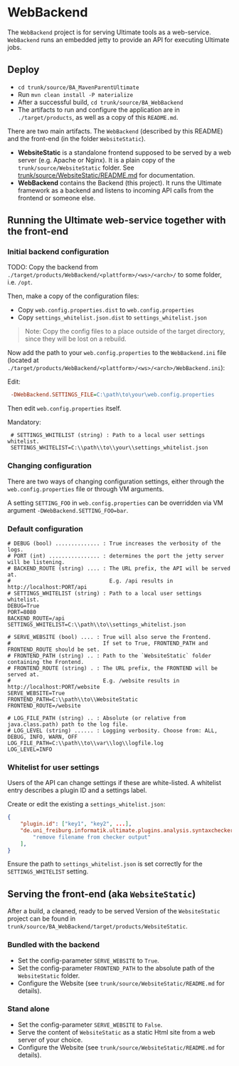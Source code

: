 # WebBackend
The `WebBackend` project is for serving Ultimate tools as a web-service.
`WebBackend` runs an embedded jetty to provide an API for executing Ultimate jobs.

## Deploy
 * `cd trunk/source/BA_MavenParentUltimate` 
 * Run `mvn clean install -P materialize`
 * After a successful build, `cd trunk/source/BA_WebBackend` 
 * The artifacts to run and configure the application are in `./target/products`, as well as a copy of this `README.md`.

There are two main artifacts. The `WebBackend` (described by this README) and the front-end (in the folder `WebsiteStatic`).
* **WebsiteStatic** is a standalone frontend supposed to be served by a web server (e.g. Apache or Nginx). It is a plain copy of the `trunk/source/WebsiteStatic` folder. See [trunk/source/WebsiteStatic/README.md](../WebsiteStatic/README.md) for documentation.
* **WebBackend** contains the Backend (this project). It runs the Ultimate framework as a backend and listens to incoming API calls from the frontend or someone else.

## Running the Ultimate web-service together with the front-end

### Initial backend configuration
TODO: Copy the backend from `./target/products/WebBackend/<plattform>/<ws>/<arch>/` to some folder, i.e. `/opt`. 

Then, make a copy of the configuration files:

* Copy `web.config.properties.dist` to `web.config.properties`
* Copy `settings_whitelist.json.dist` to `settings_whitelist.json`

> Note: Copy the config files to a place outside of the target directory, since they will be lost on a rebuild.

Now add the path to your `web.config.properties` to the `WebBackend.ini` file (located at `./target/products/WebBackend/<plattform>/<ws>/<arch>/WebBackend.ini`):

Edit:
```ini
 -DWebBackend.SETTINGS_FILE=C:\path\to\your\web.config.properties
```

Then edit `web.config.properties` itself.

Mandatory:
```properties
 # SETTINGS_WHITELIST (string) : Path to a local user settings whitelist.
 SETTINGS_WHITELIST=C:\\path\\to\\your\\settings_whitelist.json
```

### Changing configuration
There are two ways of changing configuration settings, either through the `web.config.properties` file or through VM arguments.

A setting `SETTING_FOO` in `web.config.properties` can be overridden via VM argument `-DWebBackend.SETTING_FOO=bar`.

### Default configuration

	# DEBUG (bool) .............. : True increases the verbosity of the logs.
	# PORT (int) ................ : determines the port the jetty server will be listening.
	# BACKEND_ROUTE (string) .... : The URL prefix, the API will be served at.
	#                               E.g. /api results in http://localhost:PORT/api
	# SETTINGS_WHITELIST (string) : Path to a local user settings whitelist.
	DEBUG=True
	PORT=8080
	BACKEND_ROUTE=/api
	SETTINGS_WHITELIST=C:\\path\\to\\settings_whitelist.json
	
	# SERVE_WEBSITE (bool) .... : True will also serve the Frontend.
	#                             If set to True, FRONTEND_PATH and FRONTEND_ROUTE should be set.
	# FRONTEND_PATH (string) .. : Path to the `WebsiteStatic` folder containing the Frontend.
	# FRONTEND_ROUTE (string) . : The URL prefix, the FRONTEND will be served at.
	#                             E.g. /website results in http://localhost:PORT/website
	SERVE_WEBSITE=True
	FRONTEND_PATH=C:\\path\\to\\WebsiteStatic
	FRONTEND_ROUTE=/website
	
	# LOG_FILE_PATH (string) .. : Absolute (or relative from java.class.path) path to the log file.
    # LOG_LEVEL (string) ...... : Logging verbosity. Choose from: ALL, DEBUG, INFO, WARN, OFF
    LOG_FILE_PATH=C:\\path\\to\\var\\log\\logfile.log
    LOG_LEVEL=INFO

### Whitelist for user settings
Users of the API can change settings if these are white-listed. A whitelist entry describes a plugin ID and a settings label.

Create or edit the existing a `settings_whitelist.json`:
```json
{
	"plugin.id": ["key1", "key2", ...],
	"de.uni_freiburg.informatik.ultimate.plugins.analysis.syntaxchecker": [
		"remove filename from checker output"
	],
}
```
Ensure the path to `settings_whitelist.json` is set correctly for the `SETTINGS_WHITELIST` setting.

## Serving the front-end (aka `WebsiteStatic`)
After a build, a cleaned, ready to be served Version of the `WebsiteStatic` project can be found in `trunk/source/BA_WebBackend/target/products/WebsiteStatic`.

### Bundled with the backend
* Set the config-parameter `SERVE_WEBSITE` to `True`.
* Set the config-parameter `FRONTEND_PATH` to the absolute path of the `WebsiteStatic` folder.
* Configure the Website (see `trunk/source/WebsiteStatic/README.md` for details).

### Stand alone
* Set the config-parameter `SERVE_WEBSITE` to `False`.
* Serve the content of `WebsiteStatic` as a static Html site from a web server of your choice. 
* Configure the Website (see `trunk/source/WebsiteStatic/README.md` for details).
